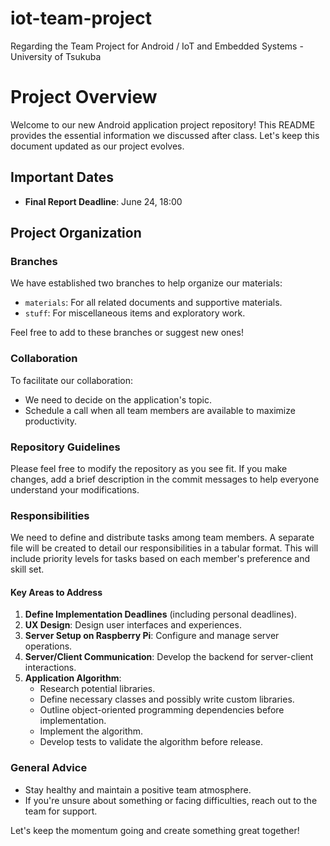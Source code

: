 # iot-team-project
Regarding the Team Project for Android / IoT and Embedded Systems - University of Tsukuba

# Project Overview

Welcome to our new Android application project repository! This README provides the essential information we discussed after class. Let's keep this document updated as our project evolves.

## Important Dates

- **Final Report Deadline**: June 24, 18:00

## Project Organization

### Branches

We have established two branches to help organize our materials:
- `materials`: For all related documents and supportive materials.
- `stuff`: For miscellaneous items and exploratory work.

Feel free to add to these branches or suggest new ones!

### Collaboration

To facilitate our collaboration:
- We need to decide on the application's topic.
- Schedule a call when all team members are available to maximize productivity.

### Repository Guidelines

Please feel free to modify the repository as you see fit. If you make changes, add a brief description in the commit messages to help everyone understand your modifications.

### Responsibilities

We need to define and distribute tasks among team members. A separate file will be created to detail our responsibilities in a tabular format. This will include priority levels for tasks based on each member's preference and skill set.

#### Key Areas to Address

1. **Define Implementation Deadlines** (including personal deadlines).
2. **UX Design**: Design user interfaces and experiences.
3. **Server Setup on Raspberry Pi**: Configure and manage server operations.
4. **Server/Client Communication**: Develop the backend for server-client interactions.
5. **Application Algorithm**:
   - Research potential libraries.
   - Define necessary classes and possibly write custom libraries.
   - Outline object-oriented programming dependencies before implementation.
   - Implement the algorithm.
   - Develop tests to validate the algorithm before release.

### General Advice

- Stay healthy and maintain a positive team atmosphere.
- If you're unsure about something or facing difficulties, reach out to the team for support.

Let's keep the momentum going and create something great together!

